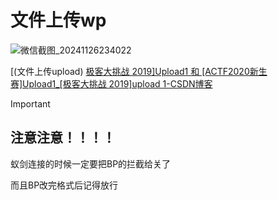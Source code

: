 # 文件上传wp

![微信截图_20241126234022](C:\Users\Administrator\Desktop\PICTURES\php\存放wp的文件，图片\微信截图_20241126234022.png)

[(文件上传upload) [极客大挑战 2019\]Upload1 和 [ACTF2020新生赛]Upload1_[极客大挑战 2019]upload 1-CSDN博客](https://blog.csdn.net/m0_55793759/article/details/120956861)

> [!IMPORTANT]
>
> ## 注意注意！！！！
>
> 蚁剑连接的时候一定要把BP的拦截给关了
>
> 而且BP改完格式后记得放行

